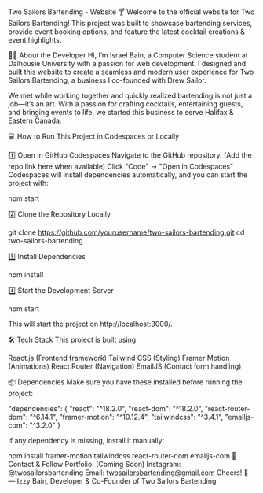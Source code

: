 Two Sailors Bartending - Website 🍸
Welcome to the official website for Two Sailors Bartending!
This project was built to showcase bartending services, provide event booking options, and feature the latest cocktail creations & event highlights.

👨‍💻 About the Developer
Hi, I’m Israel Bain, a Computer Science student at Dalhousie University with a passion for web development.
I designed and built this website to create a seamless and modern user experience for Two Sailors Bartending, a business I co-founded with Drew Sailor.

We met while working together and quickly realized bartending is not just a job—it’s an art.
With a passion for crafting cocktails, entertaining guests, and bringing events to life, we started this business to serve Halifax & Eastern Canada.

💻 How to Run This Project in Codespaces or Locally

1️⃣ Open in GitHub Codespaces
Navigate to the GitHub repository. (Add the repo link here when available)
Click "Code" → "Open in Codespaces"
Codespaces will install dependencies automatically, and you can start the project with:

npm start

2️⃣ Clone the Repository Locally

git clone https://github.com/yourusername/two-sailors-bartending.git
cd two-sailors-bartending

3️⃣ Install Dependencies

npm install

4️⃣ Start the Development Server

npm start

This will start the project on http://localhost:3000/.

🛠 Tech Stack
This project is built using:

React.js (Frontend framework)
Tailwind CSS (Styling)
Framer Motion (Animations)
React Router (Navigation)
EmailJS (Contact form handling)

📦 Dependencies
Make sure you have these installed before running the project:

"dependencies": {
  "react": "^18.2.0",
  "react-dom": "^18.2.0",
  "react-router-dom": "^6.14.1",
  "framer-motion": "^10.12.4",
  "tailwindcss": "^3.4.1",
  "emailjs-com": "^3.2.0"
}

If any dependency is missing, install it manually:

npm install framer-motion tailwindcss react-router-dom emailjs-com
👥 Contact & Follow
Portfolio: (Coming Soon)
Instagram: @twosailorsbartending
Email: twosailorsbartending@gmail.com
Cheers! 🥂
— Izzy Bain, Developer & Co-Founder of Two Sailors Bartending
